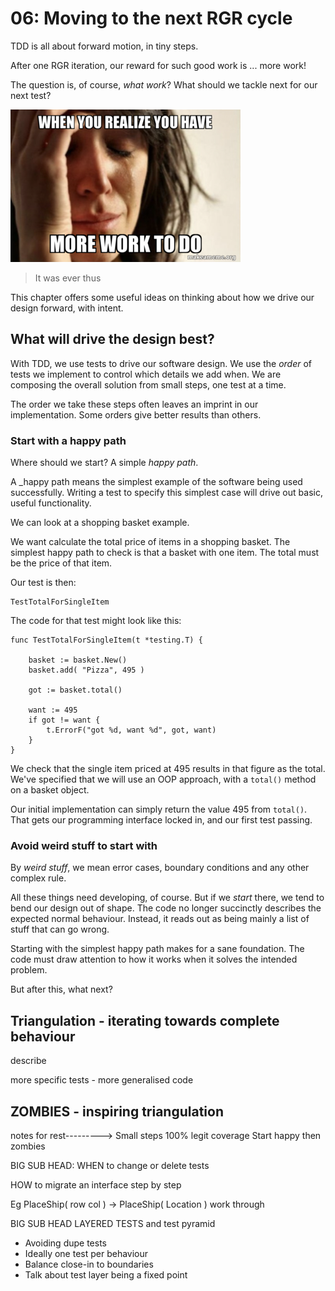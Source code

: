 # 06: Moving to the next RGR cycle

TDD is all about forward motion, in tiny steps.

After one RGR iteration, our reward for such good work is ... more work!

The question is, of course, _what work_? What should we tackle next for our next test?

![Good work gets more work](images/more-work.png)

> It was ever thus

This chapter offers some useful ideas on thinking about how we drive our design forward, with intent.

## What will drive the design best?

With TDD, we use tests to drive our software design. We use the _order_ of tests we implement to control which details we add when. We are composing the overall solution from small steps, one test at a time.

The order we take these steps often leaves an imprint in our implementation. Some orders give better results than others.

### Start with a happy path

Where should we start? A simple _happy path_.

A \_happy path means the simplest example of the software being used successfully. Writing a test to specify this simplest case will drive out basic, useful functionality.

We can look at a shopping basket example.

We want calculate the total price of items in a shopping basket. The simplest happy path to check is that a basket with one item. The total must be the price of that item.

Our test is then:

```
TestTotalForSingleItem
```

The code for that test might look like this:

```
func TestTotalForSingleItem(t *testing.T) {

    basket := basket.New()
    basket.add( "Pizza", 495 )

    got := basket.total()

    want := 495
    if got != want {
        t.ErrorF("got %d, want %d", got, want)
    }
}
```

We check that the single item priced at 495 results in that figure as the total. We've specified that we will use an OOP approach, with a `total()` method on a basket object.

Our initial implementation can simply return the value 495 from `total()`. That gets our programming interface locked in, and our first test passing.

### Avoid weird stuff to start with

By _weird stuff_, we mean error cases, boundary conditions and any other complex rule.

All these things need developing, of course. But if we _start_ there, we tend to bend our design out of shape. The code no longer succinctly describes the expected normal behaviour. Instead, it reads out as being mainly a list of stuff that can go wrong.

Starting with the simplest happy path makes for a sane foundation. The code must draw attention to how it works when it solves the intended problem.

But after this, what next?

## Triangulation - iterating towards complete behaviour

describe

more specific tests - more generalised code

## ZOMBIES - inspiring triangulation

notes for rest--------->
Small steps
100% legit coverage
Start happy then zombies

BIG SUB HEAD: WHEN to change or delete tests

HOW to migrate an interface step by step

Eg PlaceShip( row col ) -> PlaceShip( Location ) work through

BIG SUB HEAD LAYERED TESTS and test pyramid

- Avoiding dupe tests
- Ideally one test per behaviour
- Balance close-in to boundaries
- Talk about test layer being a fixed point
